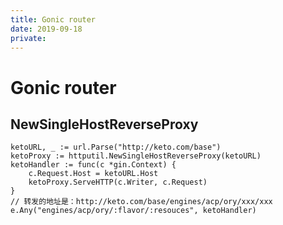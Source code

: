 ```yaml
---
title: Gonic router
date: 2019-09-18
private:
---
```

# Gonic router

## NewSingleHostReverseProxy

	ketoURL, _ := url.Parse("http://keto.com/base")
	ketoProxy := httputil.NewSingleHostReverseProxy(ketoURL)
	ketoHandler := func(c *gin.Context) {
		c.Request.Host = ketoURL.Host
		ketoProxy.ServeHTTP(c.Writer, c.Request)
	}
    // 转发的地址是：http://keto.com/base/engines/acp/ory/xxx/xxx
	e.Any("engines/acp/ory/:flavor/:resouces", ketoHandler)
